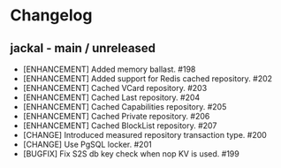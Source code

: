 # Changelog

## jackal - main / unreleased

* [ENHANCEMENT] Added memory ballast. #198
* [ENHANCEMENT] Added support for Redis cached repository. #202
* [ENHANCEMENT] Cached VCard repository. #203
* [ENHANCEMENT] Cached Last repository. #204
* [ENHANCEMENT] Cached Capabilities repository. #205
* [ENHANCEMENT] Cached Private repository. #206
* [ENHANCEMENT] Cached BlockList repository. #207 
* [CHANGE] Introduced measured repository transaction type. #200
* [CHANGE] Use PgSQL locker. #201
* [BUGFIX] Fix S2S db key check when nop KV is used. #199

